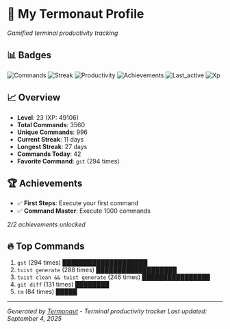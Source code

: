 # 🚀 My Termonaut Profile

*Gamified terminal productivity tracking*

## 📊 Badges

![Commands](https://img.shields.io/badge/Commands-3560-blue?style=flat-square&logo=terminal&logoColor=white) ![Streak](https://img.shields.io/badge/Streak-11+days-blue?style=flat-square&logo=terminal&logoColor=white) ![Productivity](https://img.shields.io/badge/Productivity-80.0%25-green?style=flat-square&logo=terminal&logoColor=white) ![Achievements](https://img.shields.io/badge/Achievements-5%2F10-blue?style=flat-square&logo=terminal&logoColor=white) ![Last_active](https://img.shields.io/badge/Last+Active-13h+ago-yellow?style=flat-square&logo=terminal&logoColor=white) ![Xp](https://img.shields.io/badge/XP-Level+23+%2849106%2F57600%29-blue?style=flat-square&logo=terminal&logoColor=white) 

## 📈 Overview

- **Level**: 23 (XP: 49106)
- **Total Commands**: 3560
- **Unique Commands**: 996
- **Current Streak**: 11 days
- **Longest Streak**: 27 days
- **Commands Today**: 42
- **Favorite Command**: `gst` (294 times)

## 🏆 Achievements

- ✅ **First Steps**: Execute your first command
- ✅ **Command Master**: Execute 1000 commands

*2/2 achievements unlocked*

## 🔥 Top Commands

1. `gst` (294 times) ████████████████████
2. `tuist generate` (288 times) ███████████████████
3. `tuist clean && tuist generate` (246 times) ████████████████
4. `git diff` (131 times) ████████
5. `tm` (84 times) █████

---

*Generated by [Termonaut](https://github.com/oiahoon/termonaut) - Terminal productivity tracker*
*Last updated: September 4, 2025*
